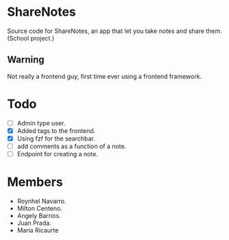 # ShareNotes
Source code for ShareNotes, an app that let you take notes and share them. (School project.)

## Warning 
Not really a frontend guy, first time ever using a frontend framework.

# Todo

- [ ] Admin type user.
- [x] Added tags to the frontend.
- [x] Using fzf for the searchbar.
- [ ] add comments as a function of a note.
- [ ] Endpoint for creating a note.

# Members

* Roynhel Navarro. 
* Milton Centeno. 
* Angely Barrios.
* Juan Prada.
* Maria Ricaurte

